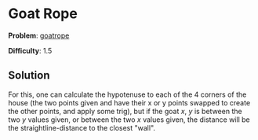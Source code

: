# Goat Rope

**Problem**: [goatrope](https://open.kattis.com/problems/goatrope)

**Difficulty**: 1.5

## Solution

For this, one can calculate the hypotenuse to each of the 4 corners of the house (the two points given and have their x or y points swapped to create the other points, and apply some trig), but if the goat *x*, *y* is between the two *y* values given, or between the two *x* values given, the distance will be the straightline-distance to the closest "wall".
